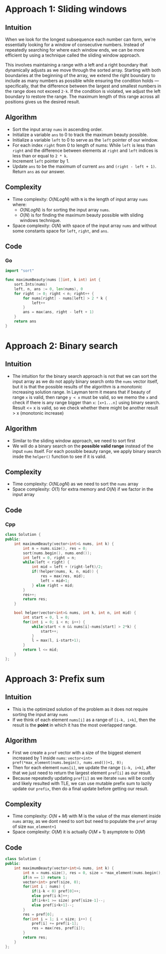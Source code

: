 # Approach 1: Sliding windows

## Intuition

When we look for the longest subsequence each number can form, we're essentially looking for a window of consecutive numbers. Instead of repeatedly searching for where each window ends, we can be more efficient by using a technique called the sliding window approach.

This involves maintaining a range with a left and a right boundary that dynamically adjusts as we move through the sorted array. Starting with both boundaries at the beginning of the array, we extend the right boundary to include as many numbers as possible while ensuring the condition holds — specifically, that the difference between the largest and smallest numbers in the range does not exceed `2⋅k`. If the condition is violated, we adjust the left boundary to restore the range. The maximum length of this range across all positions gives us the desired result.

## Algorithm

- Sort the input array `nums` in ascending order.
- Initialize a variable `ans` to 0 to track the maximum beauty possible.
- Initialize a variable `left` to 0 to serve as the `left` pointer of our window.
- For each index `right` from 0 to length of nums:
  While `left` is less than `right` and the difference between elements at `right` and `left` indices is less than or equal to `2 * k`.
- Increment `left` pointer by 1.
- Update `ans` to be the maximum of current `ans` and `(right - left + 1)`.
  Return `ans` as our answer.

## Complexity

- Time complexity: $O(NLogN)$ with `N` is the length of input array `nums` where:
  - $O(NLogN)$ is for sorting the input array `nums`.
  - $O(N)$ is for finding the maximum beauty possible with sliding windows technique.
- Space complexity: $O(N)$ with space of the input array `nums` and without some constants space for `left`, `right`, and `ans`.

## Code

### Go

```Go
import "sort"

func maximumBeauty(nums []int, k int) int {
    sort.Ints(nums)
    left, n, ans := 0, len(nums), 0
    for right := 0; right < n; right++ {
        for nums[right] - nums[left] > 2 * k {
            left++
        }
        ans = max(ans, right - left + 1)
    }
    return ans
}
```

# Approach 2: Binary search

## Intuition

- The intuition for the binary search approach is not that we can sort the input array as we do not apply binary search onto the `nums` vector itself, but it is that the possible results of the algorithm is a monotonic increasing solution range. In Layman term it means that if beauty of range `x` is valid, then range `y < x` must be valid, so we memo the `x` and check if there is any range bigger than `x`: `[x+1...n]` using binary search. Result <= x is valid, so we check whether there might be another result > x (monotonic increase)

## Algorithm

- Similar to the sliding window approach, we need to sort first
- We will do a binary search on the **possible valid range** instead of the input `nums` itself. For each possible beauty range, we apply binary search insde the `helper()` function to see if it is valid.

## Complexity

- Time complexity: $O(NLogN)$ as we need to sort the `nums` array
- Space complexity: $O(1)$ for extra memory and $O(N)$ if we factor in the input array

## Code

### Cpp

```cpp
class Solution {
public:
    int maximumBeauty(vector<int>& nums, int k) {
        int n = nums.size(), res = 0;
        sort(nums.begin(), nums.end());
        int left = 0, right = n;
        while(left < right) {
            int mid = left + (right-left)/2;
            if(!helper(nums, k, n, mid)) {
                res = max(res, mid);
                left = mid+1;
            } else right = mid;
        }
        res++;
        return res;
    }

    bool helper(vector<int>& nums, int k, int n, int mid) {
        int start = 0, l = 0;
        for(int i = 0; i < n; i++) {
            while(start < n && nums[i]-nums[start] > 2*k) {
                start++;
            }
            l = max(l, i-start+1);
        }
        return l <= mid;
    }
};
```

# Approach 3: Prefix sum

## Intuition

- This is the optimized solution of the problem as it does not require sorting the input array `nums`
- If we think of each element `nums[i]` as a range of `[i-k, i+k]`, then the result is the **point** in which it has the most overlapped range.

## Algorithm

- First we create a `pref` vector with a size of the biggest element increased by 1 inside `nums`: `vector<int> pref(*max_element(nums.begin(), nums.end())+1, 0);`
- Then for each element `nums[i]`, we update the range `[i-k, i+k]`, after that we just need to return the largest element `pref[i]` as our result.
- Because repeatedly updating `pref[i]` as we iterate `nums` will be costly and likely resulted with TLE, we can use mutable prefix sum to lazily update our `prefix`, then do a final update before getting our result.

## Complexity

- Time complexity: $O(N + M)$ with M is the value of the max element inside `nums` array, as we dont need to sort but need to populate the `pref` array of size `max_element+1`
- Space complexity: $O(M)$ it is actually $O(M+1)$ asymptote to $O(M)$

## Code

```cpp
class Solution {
public:
    int maximumBeauty(vector<int>& nums, int k) {
        int n = nums.size(), res = 0, size = *max_element(nums.begin(), nums.end())+1;
        if(n == 1) return 1;
        vector<int> pref(size, 0);
        for(int i : nums) {
            if(i-k < 0) pref[0]++;
            else pref[i-k]++;
            if(i+k+1 >= size) pref[size-1]--;
            else pref[i+k+1]--;
        }
        res = pref[0];
        for(int i = 1; i < size; i++) {
            pref[i] += pref[i-1];
            res = max(res, pref[i]);
        }
        return res;
    }
};
```